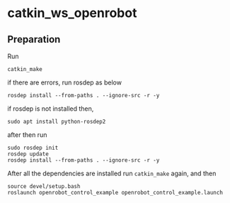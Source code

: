 # catkin_ws_openrobot

## Preparation

Run 

```
catkin_make
```

if there are errors, run rosdep as below

```
rosdep install --from-paths . --ignore-src -r -y
```

if rosdep is not installed then,

```
sudo apt install python-rosdep2
```

after then run

```
sudo rosdep init
rosdep update
rosdep install --from-paths . --ignore-src -r -y
```

After all the dependencies are installed run `catkin_make` again, and then

```
source devel/setup.bash
roslaunch openrobot_control_example openrobot_control_example.launch
```